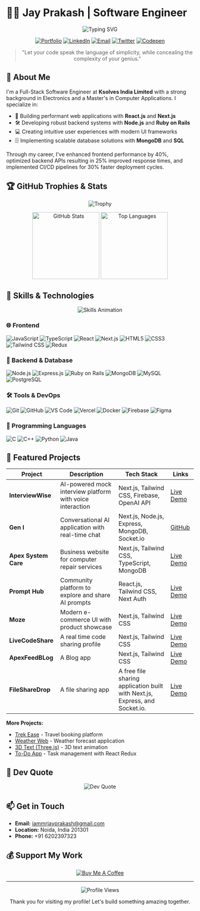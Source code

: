 # 👨‍💻 Jay Prakash | Software Engineer

<div align="center">
  
![Typing SVG](https://readme-typing-svg.herokuapp.com?font=Fira+Code&weight=600&size=28&duration=3000&pause=1000&color=0EA5E9&center=true&vCenter=true&width=900&lines=Welcome+to+my+GitHub+Profile!;Building+the+web%2C+one+line+at+a+time;Full-Stack+Software+Engineer;React+%7C+Next.js+%7C+Node.js+Expert)

[![Portfolio](https://img.shields.io/badge/Portfolio-%23000000.svg?style=for-the-badge&logo=firefox&logoColor=#FF7139)](https://heyjayprakash.netlify.app/)
[![LinkedIn](https://img.shields.io/badge/LinkedIn-%230077B5.svg?style=for-the-badge&logo=linkedin&logoColor=white)](https://linkedin.com/in/iamjayprakash)
[![Email](https://img.shields.io/badge/Email-D14836?style=for-the-badge&logo=gmail&logoColor=white)](mailto:iammrjayprakash@gmail.com)
[![Twitter](https://img.shields.io/badge/Twitter-%231DA1F2.svg?style=for-the-badge&logo=Twitter&logoColor=white)](https://twitter.com/jayprak56111945)
[![Codepen](https://img.shields.io/badge/Codepen-000000?style=for-the-badge&logo=codepen&logoColor=white)](https://codepen.io/Iam_JayPrakash)

</div>
<div align="center">
  
> "Let your code speak the language of simplicity, while concealing the complexity of your genius."

</div>

## 💫 About Me

I'm a Full-Stack Software Engineer at **Ksolves India Limited** with a strong background in Electronics and a Master's in Computer Applications. I specialize in:

- 🚀 Building performant web applications with **React.js** and **Next.js**
- 🛠️ Developing robust backend systems with **Node.js** and **Ruby on Rails**
- 💻 Creating intuitive user experiences with modern UI frameworks
- 🗄️ Implementing scalable database solutions with **MongoDB** and **SQL**

Through my career, I've enhanced frontend performance by 40%, optimized backend APIs resulting in 25% improved response times, and implemented CI/CD pipelines for 30% faster deployment cycles.

## 🏆 GitHub Trophies & Stats

<div align="center">
  
![Trophy](https://github-profile-trophy.vercel.app/?username=IamJayPrakash&theme=radical&no-frame=true&margin-w=15&column=4)

</div>

<div align="center">
  <img src="https://github-stats-alpha.vercel.app/api?username=IamJayPrakash&cc=22272e&tc=37BCF6&ic=fff&bc=0000" alt="GitHub Stats" height="180" />
  <img src="https://github-readme-stats.vercel.app/api/top-langs/?username=IamJayPrakash&layout=compact&theme=react" alt="Top Languages" height="180" />
</div>



## 🚀 Skills & Technologies

<div align="center">
  
![Skills Animation](https://readme-typing-svg.herokuapp.com?font=Roboto+Mono&weight=500&size=20&duration=3000&pause=1000&color=F7DF1E&center=true&vCenter=true&width=500&lines=JavaScript;React.js;Next.js;Node.js;TypeScript;Ruby+on+Rails;MongoDB;SQL)

</div>

### 🌐 Frontend
![JavaScript](https://img.shields.io/badge/JavaScript-%23323330.svg?style=for-the-badge&logo=javascript&logoColor=%23F7DF1E)
![TypeScript](https://img.shields.io/badge/TypeScript-%23007ACC.svg?style=for-the-badge&logo=typescript&logoColor=white)
![React](https://img.shields.io/badge/React-%2320232a.svg?style=for-the-badge&logo=react&logoColor=%2361DAFB)
![Next.js](https://img.shields.io/badge/Next.js-%23000000.svg?style=for-the-badge&logo=next.js&logoColor=white)
![HTML5](https://img.shields.io/badge/HTML5-%23E34F26.svg?style=for-the-badge&logo=html5&logoColor=white)
![CSS3](https://img.shields.io/badge/CSS3-%231572B6.svg?style=for-the-badge&logo=css3&logoColor=white)
![Tailwind CSS](https://img.shields.io/badge/Tailwind_CSS-%2338B2AC.svg?style=for-the-badge&logo=tailwind-css&logoColor=white)
![Redux](https://img.shields.io/badge/Redux-%23593d88.svg?style=for-the-badge&logo=redux&logoColor=white)

### 🔧 Backend & Database
![Node.js](https://img.shields.io/badge/Node.js-%23339933.svg?style=for-the-badge&logo=node.js&logoColor=white)
![Express.js](https://img.shields.io/badge/Express.js-%23404d59.svg?style=for-the-badge&logo=express&logoColor=%2361DAFB)
![Ruby on Rails](https://img.shields.io/badge/Ruby_on_Rails-%23CC0000.svg?style=for-the-badge&logo=ruby-on-rails&logoColor=white)
![MongoDB](https://img.shields.io/badge/MongoDB-%234ea94b.svg?style=for-the-badge&logo=mongodb&logoColor=white)
![MySQL](https://img.shields.io/badge/MySQL-%2300f.svg?style=for-the-badge&logo=mysql&logoColor=white)
![PostgreSQL](https://img.shields.io/badge/PostgreSQL-%23316192.svg?style=for-the-badge&logo=postgresql&logoColor=white)

### 🛠️ Tools & DevOps
![Git](https://img.shields.io/badge/Git-%23F05033.svg?style=for-the-badge&logo=git&logoColor=white)
![GitHub](https://img.shields.io/badge/GitHub-%23121011.svg?style=for-the-badge&logo=github&logoColor=white)
![VS Code](https://img.shields.io/badge/VS_Code-0078D4?style=for-the-badge&logo=visual%20studio%20code&logoColor=white)
![Vercel](https://img.shields.io/badge/Vercel-%23000000.svg?style=for-the-badge&logo=vercel&logoColor=white)
![Docker](https://img.shields.io/badge/Docker-%230db7ed.svg?style=for-the-badge&logo=docker&logoColor=white)
![Firebase](https://img.shields.io/badge/Firebase-%23039BE5.svg?style=for-the-badge&logo=firebase)
![Figma](https://img.shields.io/badge/Figma-%23F24E1E.svg?style=for-the-badge&logo=figma&logoColor=white)

### 🧠 Programming Languages
![C](https://img.shields.io/badge/C-%2300599C.svg?style=for-the-badge&logo=c&logoColor=white)
![C++](https://img.shields.io/badge/C++-%2300599C.svg?style=for-the-badge&logo=c%2B%2B&logoColor=white)
![Python](https://img.shields.io/badge/Python-3670A0?style=for-the-badge&logo=python&logoColor=ffdd54)
![Java](https://img.shields.io/badge/Java-%23ED8B00.svg?style=for-the-badge&logo=openjdk&logoColor=white)

## 🚀 Featured Projects

<div align="center">

| Project | Description | Tech Stack | Links |
|---------|-------------|------------|-------|
| **InterviewWise** | AI-powered mock interview platform with voice interaction | Next.js, Tailwind CSS, Firebase, OpenAI API | [Live Demo](https://interview-wise.vercel.app/) |
| **Gen I** | Conversational AI application with real-time chat | Next.js, Node.js, Express, MongoDB, Socket.io | [GitHub](https://github.com/IamJayPrakash/GenI) |
| **Apex System Care** | Business website for computer repair services | Next.js, Tailwind CSS, TypeScript, MongoDB | [Live Demo](https://apex-system-care.vercel.app/) |
| **Prompt Hub** | Community platform to explore and share AI prompts | React.js, Tailwind CSS, Next Auth | [Live Demo](https://prompthubgpt.netlify.app/) |
| **Moze** | Modern e-commerce UI with product showcase | Next.js, Tailwind CSS | [Live Demo](https://moze-seven.vercel.app/) |
| **LiveCodeShare** | A real time code sharing profile | Next.js, Tailwind CSS | [Live Demo](https://livecodeshare.vercel.app/) |
| **ApexFeedBLog** | A Blog app | Next.js, Tailwind CSS | [Live Demo](https://apexfeedblog.vercel.app/) |
| **FileShareDrop** | A file sharing app | A  free file sharing application built with Next.js, Express, and Socket.io. | [Live Demo](https://file-share-drop.vercel.app/) |





</div>

**More Projects:**
- [Trek Ease](https://trek-ease-one.vercel.app/) - Travel booking platform
- [Weather Web](https://weather-web-zeta.vercel.app/) - Weather forecast application
- [3D Text (Three.js)](https://3dtextthreejs.netlify.app/) - 3D text animation
- [To-Do App](https://to-do-app-react-redux-plum.vercel.app/) - Task management with React Redux


</div>

## 💭 Dev Quote

<div align="center">
    <img src="https://quotes-github-readme.vercel.app/api?type=horizontal&theme=tokyonight" alt="Dev Quote"/>
</div>

## 📫 Get in Touch

<div align="">
  
- **Email:** [iammrjayprakash@gmail.com](mailto:iammrjayprakash@gmail.com)
- **Location:** Noida, India 201301
- **Phone:** +91 6202397323

</div>

## 💰 Support My Work

<div align="center">
    <a href="https://www.buymeacoffee.com/IamJP" target="_blank">
        <img src="https://img.shields.io/badge/Buy%20Me%20a%20Coffee-ffdd00?style=for-the-badge&logo=buy-me-a-coffee&logoColor=black" alt="Buy Me A Coffee" />
    </a>
</div>

---

<div align="center">
    <img src="https://komarev.com/ghpvc/?username=IamJayPrakash&style=flat-square&color=blue" alt="Profile Views"/>
    <p>Thank you for visiting my profile! Let's build something amazing together.</p>
</div>
